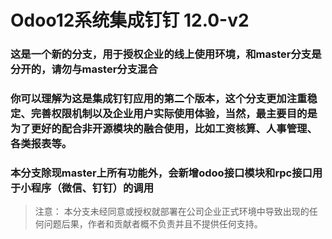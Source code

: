 # Odoo12系统集成钉钉     12.0-v2

### 这是一个新的分支，用于授权企业的线上使用环境，和master分支是分开的，请勿与master分支混合

### 你可以理解为这是集成钉钉应用的第二个版本，这个分支更加注重稳定、完善权限机制以及企业用户实际使用体验，当然，最主要目的是为了更好的配合非开源模块的融合使用，比如工资核算、人事管理、各类报表等。

### 本分支除现master上所有功能外，会新增odoo接口模块和rpc接口用于小程序（微信、钉钉）的调用

> 注意： 本分支未经同意或授权就部署在公司企业正式环境中导致出现的任何问题后果，作者和贡献者概不负责并且不提供任何支持。


